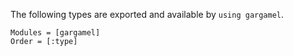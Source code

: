 The following types are exported and available by `using gargamel`.
```@autodocs
Modules = [gargamel]
Order = [:type]
```
